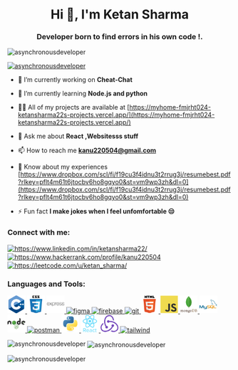 <h1 align="center">Hi 👋, I'm Ketan Sharma</h1>
<h3 align="center">Developer born to find errors in his own code !.</h3>

<p align="left"> <img src="https://komarev.com/ghpvc/?username=asynchronousdeveloper&label=Profile%20views&color=0e75b6&style=flat" alt="asynchronousdeveloper" /> </p>

<p align="left"> <a href="https://github.com/ryo-ma/github-profile-trophy"><img src="https://github-profile-trophy.vercel.app/?username=asynchronousdeveloper" alt="asynchronousdeveloper" /></a> </p>

- 🔭 I’m currently working on **Cheat-Chat**

- 🌱 I’m currently learning **Node.js and python**

- 👨‍💻 All of my projects are available at [https://myhome-fmjrht024-ketansharma22s-projects.vercel.app/](https://myhome-fmjrht024-ketansharma22s-projects.vercel.app/)

- 💬 Ask me about **React ,Websitesss stuff**

- 📫 How to reach me **kanu220504@gmail.com**

- 📄 Know about my experiences [https://www.dropbox.com/scl/fi/f19cu3f4idnu3t2rrug3j/resumebest.pdf?rlkey=pflt4m61t6jtocbv6ho8gqyo0&st=vm9wp3zh&dl=0](https://www.dropbox.com/scl/fi/f19cu3f4idnu3t2rrug3j/resumebest.pdf?rlkey=pflt4m61t6jtocbv6ho8gqyo0&st=vm9wp3zh&dl=0)

- ⚡ Fun fact **I make jokes when I feel unfomfortable 😒**

<h3 align="left">Connect with me:</h3>
<p align="left">
<a href="https://linkedin.com/in/https://www.linkedin.com/in/ketansharma22/" target="blank"><img align="center" src="https://raw.githubusercontent.com/rahuldkjain/github-profile-readme-generator/master/src/images/icons/Social/linked-in-alt.svg" alt="https://www.linkedin.com/in/ketansharma22/" height="30" width="40" /></a>
<a href="https://www.hackerrank.com/https://www.hackerrank.com/profile/kanu220504" target="blank"><img align="center" src="https://raw.githubusercontent.com/rahuldkjain/github-profile-readme-generator/master/src/images/icons/Social/hackerrank.svg" alt="https://www.hackerrank.com/profile/kanu220504" height="30" width="40" /></a>
<a href="https://www.leetcode.com/https://leetcode.com/u/ketan_sharma/" target="blank"><img align="center" src="https://raw.githubusercontent.com/rahuldkjain/github-profile-readme-generator/master/src/images/icons/Social/leet-code.svg" alt="https://leetcode.com/u/ketan_sharma/" height="30" width="40" /></a>
</p>

<h3 align="left">Languages and Tools:</h3>
<p align="left"> <a href="https://www.w3schools.com/cpp/" target="_blank" rel="noreferrer"> <img src="https://raw.githubusercontent.com/devicons/devicon/master/icons/cplusplus/cplusplus-original.svg" alt="cplusplus" width="40" height="40"/> </a> <a href="https://www.w3schools.com/css/" target="_blank" rel="noreferrer"> <img src="https://raw.githubusercontent.com/devicons/devicon/master/icons/css3/css3-original-wordmark.svg" alt="css3" width="40" height="40"/> </a> <a href="https://expressjs.com" target="_blank" rel="noreferrer"> <img src="https://raw.githubusercontent.com/devicons/devicon/master/icons/express/express-original-wordmark.svg" alt="express" width="40" height="40"/> </a> <a href="https://www.figma.com/" target="_blank" rel="noreferrer"> <img src="https://www.vectorlogo.zone/logos/figma/figma-icon.svg" alt="figma" width="40" height="40"/> </a> <a href="https://firebase.google.com/" target="_blank" rel="noreferrer"> <img src="https://www.vectorlogo.zone/logos/firebase/firebase-icon.svg" alt="firebase" width="40" height="40"/> </a> <a href="https://git-scm.com/" target="_blank" rel="noreferrer"> <img src="https://www.vectorlogo.zone/logos/git-scm/git-scm-icon.svg" alt="git" width="40" height="40"/> </a> <a href="https://www.w3.org/html/" target="_blank" rel="noreferrer"> <img src="https://raw.githubusercontent.com/devicons/devicon/master/icons/html5/html5-original-wordmark.svg" alt="html5" width="40" height="40"/> </a> <a href="https://developer.mozilla.org/en-US/docs/Web/JavaScript" target="_blank" rel="noreferrer"> <img src="https://raw.githubusercontent.com/devicons/devicon/master/icons/javascript/javascript-original.svg" alt="javascript" width="40" height="40"/> </a> <a href="https://www.mongodb.com/" target="_blank" rel="noreferrer"> <img src="https://raw.githubusercontent.com/devicons/devicon/master/icons/mongodb/mongodb-original-wordmark.svg" alt="mongodb" width="40" height="40"/> </a> <a href="https://www.mysql.com/" target="_blank" rel="noreferrer"> <img src="https://raw.githubusercontent.com/devicons/devicon/master/icons/mysql/mysql-original-wordmark.svg" alt="mysql" width="40" height="40"/> </a> <a href="https://nodejs.org" target="_blank" rel="noreferrer"> <img src="https://raw.githubusercontent.com/devicons/devicon/master/icons/nodejs/nodejs-original-wordmark.svg" alt="nodejs" width="40" height="40"/> </a> <a href="https://postman.com" target="_blank" rel="noreferrer"> <img src="https://www.vectorlogo.zone/logos/getpostman/getpostman-icon.svg" alt="postman" width="40" height="40"/> </a> <a href="https://www.python.org" target="_blank" rel="noreferrer"> <img src="https://raw.githubusercontent.com/devicons/devicon/master/icons/python/python-original.svg" alt="python" width="40" height="40"/> </a> <a href="https://reactjs.org/" target="_blank" rel="noreferrer"> <img src="https://raw.githubusercontent.com/devicons/devicon/master/icons/react/react-original-wordmark.svg" alt="react" width="40" height="40"/> </a> <a href="https://redux.js.org" target="_blank" rel="noreferrer"> <img src="https://raw.githubusercontent.com/devicons/devicon/master/icons/redux/redux-original.svg" alt="redux" width="40" height="40"/> </a> <a href="https://tailwindcss.com/" target="_blank" rel="noreferrer"> <img src="https://www.vectorlogo.zone/logos/tailwindcss/tailwindcss-icon.svg" alt="tailwind" width="40" height="40"/> </a> </p>

<p><img align="left" src="https://github-readme-stats.vercel.app/api/top-langs?username=asynchronousdeveloper&show_icons=true&locale=en&layout=compact" alt="asynchronousdeveloper" /></p>

<p>&nbsp;<img align="center" src="https://github-readme-stats.vercel.app/api?username=asynchronousdeveloper&show_icons=true&locale=en" alt="asynchronousdeveloper" /></p>

<p><img align="center" src="https://github-readme-streak-stats.herokuapp.com/?user=asynchronousdeveloper&" alt="asynchronousdeveloper" /></p>
